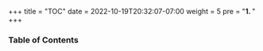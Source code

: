 +++
title = "TOC"
date = 2022-10-19T20:32:07-07:00
weight = 5
pre = "<b>1. </b>"
+++

### Table of Contents

